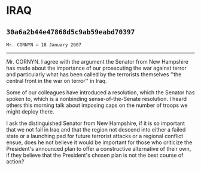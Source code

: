 # IRAQ
## `30a6a2b44e47868d5c9ab59eabd70397`
`Mr. CORNYN — 18 January 2007`

---


Mr. CORNYN. I agree with the argument the Senator from New Hampshire 
has made about the importance of our prosecuting the war against terror 
and particularly what has been called by the terrorists themselves 
''the central front in the war on terror'' in Iraq.

Some of our colleagues have introduced a resolution, which the 
Senator has spoken to, which is a nonbinding sense-of-the-Senate 
resolution. I heard others this morning talk about imposing caps on the 
number of troops we might deploy there.

I ask the distinguished Senator from New Hampshire, if it is so 
important that we not fail in Iraq and that the region not descend into 
either a failed state or a launching pad for future terrorist attacks 
or a regional conflict ensue, does he not believe it would be important 
for those who criticize the President's announced plan to offer a 
constructive alternative of their own, if they believe that the 
President's chosen plan is not the best course of action?